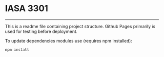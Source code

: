 # IASA 3301
---
This is a readme file containing project structure. Github Pages primarily is used for testing before deployment.

To update dependencies modules use (requires npm installed):
```
npm install
```
